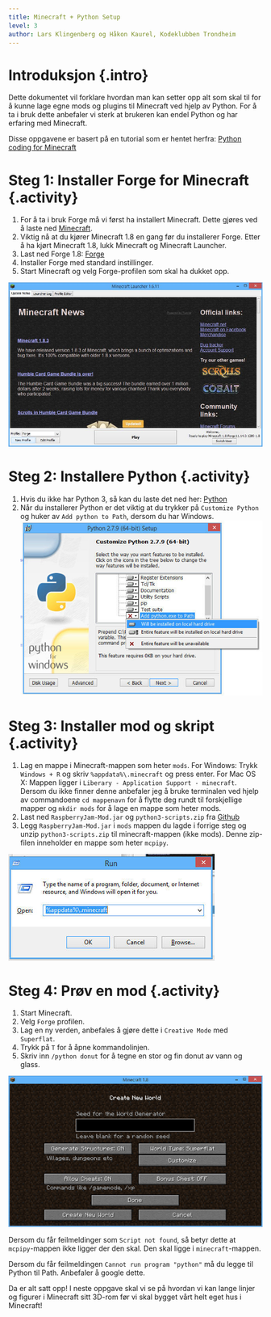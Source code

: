 ```yaml
---
title: Minecraft + Python Setup
level: 3
author: Lars Klingenberg og Håkon Kaurel, Kodeklubben Trondheim
---
```


# Introduksjon {.intro}
Dette dokumentet vil forklare hvordan man kan setter opp alt som skal til for å kunne lage egne mods og plugins til Minecraft ved hjelp av Python. For å ta i bruk dette anbefaler vi sterk at brukeren kan endel Python og har erfaring med Minecraft.

Disse oppgavene er basert på en tutorial som er hentet herfra: [Python coding for Minecraft](http://www.instructables.com/id/Python-coding-for-Minecraft/?ALLSTEPS#step1)

# Steg 1: Installer Forge for Minecraft {.activity}
1. For å ta i bruk Forge må vi først ha installert Minecraft. Dette gjøres ved å laste ned [Minecraft](www.minecraft.net). 
2. Viktig nå at du kjører Minecraft 1.8 en gang før du installerer Forge. Etter å ha kjørt Minecraft 1.8, lukk Minecraft og Minecraft Launcher.
3. Last ned Forge 1.8: [Forge](http://files.minecraftforge.net/)
4. Installer Forge med standard instillinger.
5. Start Minecraft og velg Forge-profilen som skal ha dukket opp. 

![](step1.1.jpg)


# Steg 2: Installere Python {.activity}
1. Hvis du ikke har Python 3, så kan du laste det ned her: [Python](https://www.python.org/downloads/i)
2. Når du installerer Python er det viktig at du trykker på `Customize Python` og huker av `Add python to Path`, dersom du har Windows. 
![](step2.jpg)

# Steg 3: Installer mod og skript {.activity}
1. Lag en mappe i Minecraft-mappen som heter `mods`. For Windows: Trykk `Windows + R` og skriv `%appdata%\.minecraft` og press enter. For Mac OS X: Mappen ligger i `Liberary - Application Support - minecraft`. Dersom du ikke finner denne anbefaler jeg å bruke terminalen ved hjelp av commandoene `cd mappenavn` for å flytte deg rundt til forskjellige mapper og `mkdir mods` for å lage en mappe som heter mods. 
2. Last ned `RaspberryJam-Mod.jar` og `python3-scripts.zip` fra [Github](https://github.com/arpruss/raspberryjammod/releases)
3. Legg `RaspberryJam-Mod.jar` i `mods` mappen du lagde i forrige steg og unzip `python3-scripts.zip` til minecraft-mappen (ikke mods). Denne zip-filen inneholder en mappe som heter `mcpipy`. 

![](step3.jpg)

# Steg 4: Prøv en mod {.activity}
1. Start Minecraft.
2. Velg `Forge` profilen.
3. Lag en ny verden, anbefales å gjøre dette i `Creative Mode` med `Superflat`.
4. Trykk på `T` for å åpne kommandolinjen. 
5. Skriv inn `/python donut` for å tegne en stor og fin donut av vann og glass.

![](step4.jpg)

Dersom du får feilmeldinger som `Script not found`, så betyr dette at `mcpipy`-mappen ikke ligger der den skal. Den skal ligge i `minecraft`-mappen. 

Dersom du får feilmeldingen `Cannot run program "python"` må du legge til Python til Path. Anbefaler å google dette. 


Da er alt satt opp! I neste oppgave skal vi se på hvordan vi kan lange linjer og figurer i Minecraft sitt 3D-rom før vi skal bygget vårt helt eget hus i Minecraft! 
